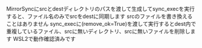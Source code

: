 MirrorSyncにsrcとdestディレクトリのパスを渡して生成してsync_execを実行すると、ファイル名のみでsrcをdestに同期します
srcのファイルを書き換えることはありません
sync_execに(remove_ok=True)を渡して実行するとdest内で重複しているファイル、srcに無いディレクトリ、srcに無いファイルを削除します
WSL2で動作確認済みです